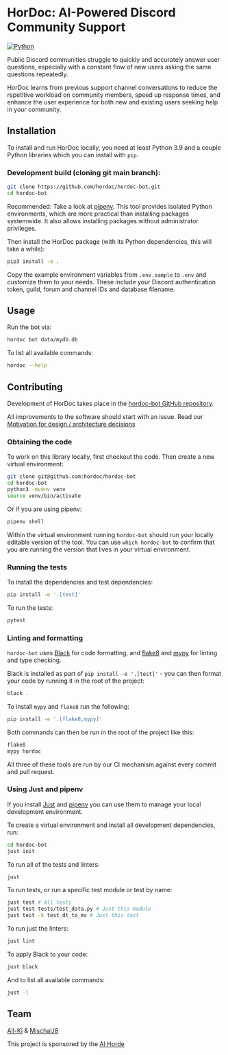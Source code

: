 # HorDoc: AI-Powered Discord Community Support

[![Python](https://img.shields.io/badge/python-3.8%20%7C%203.9%20%7C%203.10-blue)](https://www.python.org/)

Public Discord communities struggle to quickly and accurately answer user questions, especially with a constant flow of new users asking the same questions repeatedly.

HorDoc learns from previous support channel conversations to reduce the repetitive workload on community members, speed up response times, and enhance the user experience for both new and existing users seeking help in your community.

## Installation

To install and run HorDoc locally, you need at least Python 3.9 and a couple Python libraries which you can install with `pip`.

### Development build (cloning git main branch):

```bash
git clone https://github.com/hordoc/hordoc-bot.git
cd hordoc-bot
```

Recommended: Take a look at [pipenv](https://pipenv.pypa.io/). This tool provides isolated Python environments, which are more practical than installing packages systemwide. It also allows installing packages without administrator privileges.

Then install the HorDoc package (with its Python dependencies, this will take a while):
```bash
pip3 install -e .
```

Copy the example environment variables from `.env.sample` to `.env` and customize them to your needs. These include your Discord authentication token, guild, forum and channel IDs and database filename.

## Usage

Run the bot via:

```bash
hordoc bot data/mydb.db
```

To list all available commands:

```bash
hordoc --help
```

## Contributing
Development of HorDoc takes place in the [hordoc-bot GitHub repository](https://github.com/hordoc/hordoc-bot/).

All improvements to the software should start with an issue. Read our [Motivation for design / architecture decisions](DESIGN.md)

### Obtaining the code
To work on this library locally, first checkout the code. Then create a new virtual environment:

```bash
git clone git@github.com:hordoc/hordoc-bot
cd hordoc-bot
python3 -mvenv venv
source venv/bin/activate
```

Or if you are using pipenv:

```bash
pipenv shell
```

Within the virtual environment running `hordoc-bot` should run your locally editable version of the tool. You can use `which hordoc-bot` to confirm that you are running the version that lives in your virtual environment.

### Running the tests
To install the dependencies and test dependencies:

```bash
pip install -e '.[test]'
```

To run the tests:

```bash
pytest
```

### Linting and formatting
`hordoc-bot` uses [Black](https://black.readthedocs.io/) for code formatting, and [flake8](https://flake8.pycqa.org/) and [mypy](https://mypy.readthedocs.io/) for linting and type checking.

Black is installed as part of `pip install -e '.[test]'` - you can then format your code by running it in the root of the project:

```bash
black .
```

To install `mypy` and `flake8` run the following:

```bash
pip install -e '.[flake8,mypy]'
```
Both commands can then be run in the root of the project like this:

```bash
flake8
mypy hordoc
```

All three of these tools are run by our CI mechanism against every commit and pull request.

### Using Just and pipenv
If you install [Just](https://github.com/casey/just) and [pipenv](https://pipenv.pypa.io/) you can use them to manage your local development environment.

To create a virtual environment and install all development dependencies, run:

```bash
cd hordoc-bot
just init
```

To run all of the tests and linters:

```bash
just
```

To run tests, or run a specific test module or test by name:

```bash
just test # All tests
just test tests/test_data.py # Just this module
just test -k test_dt_to_ms # Just this test
```

To run just the linters:

```bash
just lint
```

To apply Black to your code:

```bash
just black
```

And to list all available commands:

```bash
just -l
```

## Team
[All-Ki](https://github.com/All-Ki) & [MischaU8](https://github.com/MischaU8)

This project is sponsored by the [AI Horde](https://aihorde.net/)
